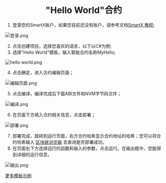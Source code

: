 <h1 align="center">"Hello World"合约</h1>

1. 登录您的SmartX账户，如果您目前还没有账户，请参考文档[SmartX 教程]();

![登录.png](https://upload-images.jianshu.io/upload_images/150344-e3848962a4dfe0d1.png?imageMogr2/auto-orient/strip%7CimageView2/2/w/1240)

2. 点击创建项目，选择您喜欢的语言，以下以C#为例;
3. 选择"Hello World"模板，输入智能合约名称MyHello;

![hello world.png](https://upload-images.jianshu.io/upload_images/150344-41b8d1f68d72ab7a.png?imageMogr2/auto-orient/strip%7CimageView2/2/w/1240)

4. 点击确定，进入合约编辑页面；

![编辑页面.png](https://upload-images.jianshu.io/upload_images/150344-c5a99a8f9f34d9dd.png?imageMogr2/auto-orient/strip%7CimageView2/2/w/1240)

5. 点击编译，编译完成后下载ABI文件和NVM字节码文件；

![编译.png](https://upload-images.jianshu.io/upload_images/150344-b0811e8883f4d48e.png?imageMogr2/auto-orient/strip%7CimageView2/2/w/1240)

6. 在页面下方填入合约相关信息，点击部署；

![部署.png](https://upload-images.jianshu.io/upload_images/150344-d0160bc4a38a804d.png?imageMogr2/auto-orient/strip%7CimageView2/2/w/1240)


7. 部署完成，跳转到运行页面，右方合约哈希显示合约地址的哈希；您可以将合约哈希输入 [区块链浏览器](https://explorer.ont.io/) 去查询是否部署成功。
8. 在页面右下方选择运行的函数和输入的参数，点击运行。在输出框中，您能得到详细的运行信息。

![输出.png](https://upload-images.jianshu.io/upload_images/150344-9bb61d0bb6b31aea.png?imageMogr2/auto-orient/strip%7CimageView2/2/w/1240)

[更多模板示例](https://github.com/ontio/ontology-smartcontract/tree/master/smart-contract-tutorial/examples)
